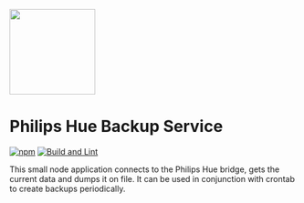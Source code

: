 <a href="https://www.philips-hue.com"><img src="https://upload.wikimedia.org/wikipedia/commons/3/3a/Philips_Hue_logo.svg" width="150"></a>

# Philips Hue Backup Service

[![npm](https://img.shields.io/npm/v/hue-backup-service?style=for-the-badge)](https://www.npmjs.com/package/hue-backup-service) [![Build and Lint](https://img.shields.io/github/workflow/status/c0nquistadore/hue-backup-service/Build%20and%20Lint?style=for-the-badge)](https://github.com/C0nquistadore/hue-backup-service/actions/workflows/build.yml)

This small node application connects to the Philips Hue bridge, gets the current data and dumps it on file. It can be used in conjunction with crontab to create backups periodically.